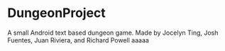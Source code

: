 # DungeonProject
A small Android text based dungeon game.
Made by Jocelyn Ting, Josh Fuentes, Juan Riviera, and Richard Powell
aaaaa